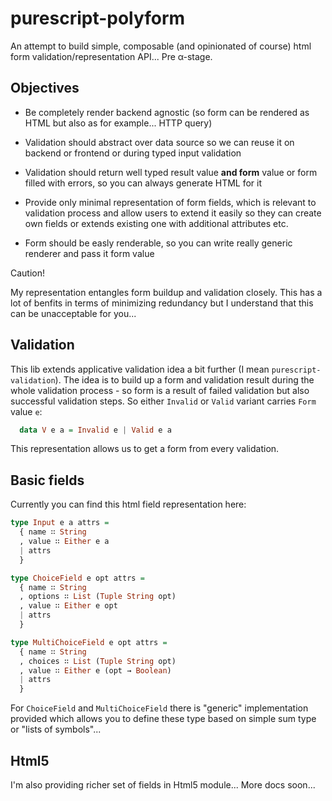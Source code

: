# purescript-polyform

An attempt to build simple, composable (and opinionated of course) html form validation/representation API...  Pre α-stage.

## Objectives

  * Be completely render backend agnostic (so form can be rendered as HTML but also as for example... HTTP query)

  * Validation should abstract over data source so we can reuse it on backend or frontend or during typed input validation

  * Validation should return well typed result value __and form__ value or form filled with errors, so you can always generate HTML for it

  * Provide only minimal representation of form fields, which is relevant to validation process and allow users to extend it easily so they can create own fields or extends existing one with additional attributes etc.

  * Form should be easly renderable, so you can write really generic renderer and pass it form value

Caution!

My representation entangles form buildup and validation closely. This has a lot of benfits in terms of minimizing redundancy but I understand that this can be unacceptable for you...


## Validation

This lib extends applicative validation idea a bit further (I mean `purescript-validation`). The idea is to build up a form and validation result during the whole validation process - so form is a result of failed validation but also successful validation steps. So either `Invalid` or `Valid` variant carries `Form` value `e`:

  ```purescript
    data V e a = Invalid e | Valid e a
  ```

This representation allows us to get a form from every validation.


## Basic fields

Currently you can find this html field representation here:

  ```purescript
  type Input e a attrs =
    { name ∷ String
    , value ∷ Either e a
    | attrs
    }

  type ChoiceField e opt attrs =
    { name ∷ String
    , options ∷ List (Tuple String opt)
    , value ∷ Either e opt
    | attrs
    }

  type MultiChoiceField e opt attrs =
    { name ∷ String
    , choices ∷ List (Tuple String opt)
    , value ∷ Either e (opt → Boolean)
    | attrs
    }
  ```

For `ChoiceField` and `MultiChoiceField` there is "generic" implementation provided which allows you to define these type based on simple sum type or "lists of symbols"...

## Html5

I'm also providing richer set of fields in Html5 module... More docs soon...
